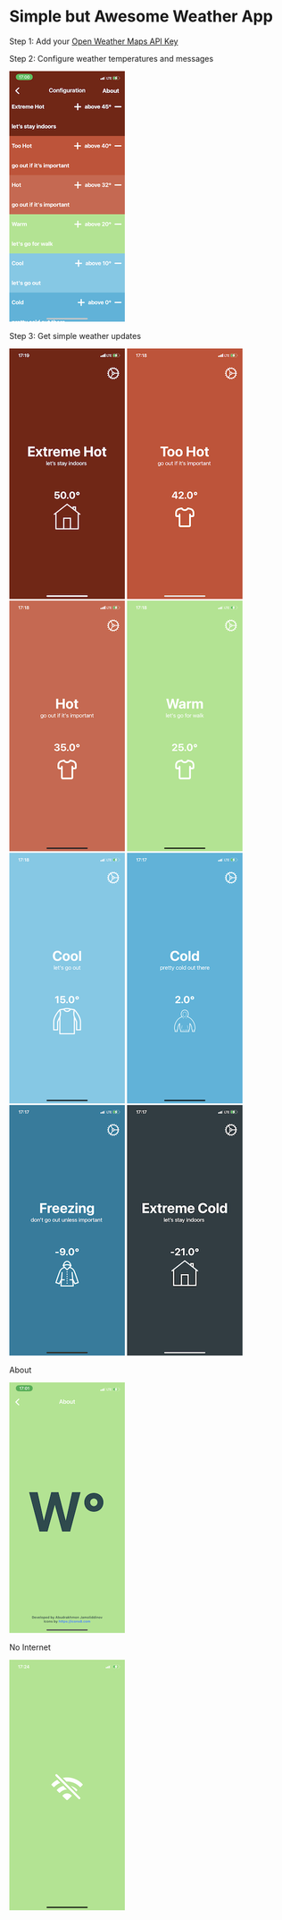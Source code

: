 # Simple but Awesome Weather App 

Step 1: Add your [Open Weather Maps API Key](https://pages.github.com/)

Step 2: Configure weather temperatures and messages 

![Scalding Logo](https://github.com/milano95a/WeatherAppSwiftUI/blob/master/WeatherAppSwiftUI/Screenshots/configuration.PNG) 

Step 3: Get simple weather updates 

![Scalding Logo](https://github.com/milano95a/WeatherAppSwiftUI/blob/master/WeatherAppSwiftUI/Screenshots/extreme%20hot.PNG)
![Scalding Logo](https://github.com/milano95a/WeatherAppSwiftUI/blob/master/WeatherAppSwiftUI/Screenshots/too%20hot.PNG)
![Scalding Logo](https://github.com/milano95a/WeatherAppSwiftUI/blob/master/WeatherAppSwiftUI/Screenshots/hot.PNG)
![Scalding Logo](https://github.com/milano95a/WeatherAppSwiftUI/blob/master/WeatherAppSwiftUI/Screenshots/warm.PNG)
![Scalding Logo](https://github.com/milano95a/WeatherAppSwiftUI/blob/master/WeatherAppSwiftUI/Screenshots/cool.PNG)
![Scalding Logo](https://github.com/milano95a/WeatherAppSwiftUI/blob/master/WeatherAppSwiftUI/Screenshots/cold.PNG)
![Scalding Logo](https://github.com/milano95a/WeatherAppSwiftUI/blob/master/WeatherAppSwiftUI/Screenshots/freezing.PNG)
![Scalding Logo](https://github.com/milano95a/WeatherAppSwiftUI/blob/master/WeatherAppSwiftUI/Screenshots/extreme%20cold.PNG)

About

![Scalding Logo](https://github.com/milano95a/WeatherAppSwiftUI/blob/master/WeatherAppSwiftUI/Screenshots/about.PNG)

No Internet 

![Scalding Logo](https://github.com/milano95a/WeatherAppSwiftUI/blob/master/WeatherAppSwiftUI/Screenshots/no%20internet.PNG)
